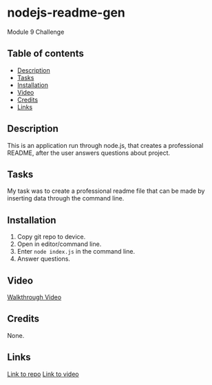 # nodejs-readme-gen
Module 9 Challenge 

## Table of contents 
- [Description](#description)
- [Tasks](#tasks)
- [Installation](#installation)
- [Video](#video)
- [Credits](#credits)
- [Links](#links)

## Description
This is an application run through node.js, that creates a professional README, after the user answers questions about project. 

## Tasks
My task was to create a professional readme file that can be made by inserting data through the command line.

## Installation 
1. Copy git repo to device.
2. Open in editor/command line.
3. Enter <code>node index.js</code> in the command line.
4. Answer questions.
## Video
[Walkthrough Video](https://watch.screencastify.com/v/KatEN3e9oLfGqLMFFeld)
## Credits
None. 

## Links
[Link to repo]( https://github.com/jotex11/nodes-readme-gen)
[Link to video](https://watch.screencastify.com/v/KatEN3e9oLfGqLMFFeld)